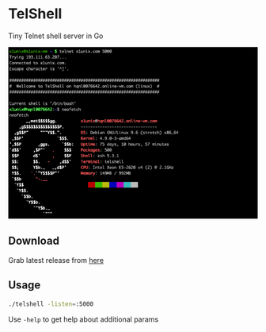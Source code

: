 # TelShell

Tiny Telnet shell server in Go

![alt text](./docs/preview.png)

## Download

Grab latest release from [here](https://github.com/x1unix/telshell/releases/latest)

## Usage

```bash
./telshell -listen=:5000
```

Use `-help` to get help about additional params
